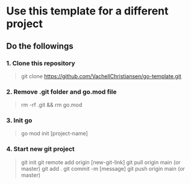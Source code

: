 # Use this template for a different project
## Do the followings
### 1. Clone this repository
> git clone https://github.com/VachellChristiansen/go-template.git
### 2. Remove .git folder and go.mod file
> rm -rf .git && rm go.mod
### 3. Init go
> go mod init [project-name]
### 4. Start new git project
> git init
> git remote add origin [new-git-link]
> git pull origin main (or master)
> git add .
> git commit -m [message]
> git push origin main (or master)